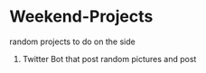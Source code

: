 # Weekend-Projects
random projects to do on the side

1. Twitter Bot that post random pictures and post
